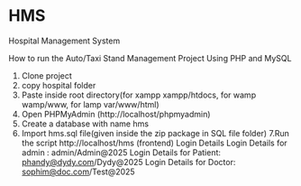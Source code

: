 # HMS
Hospital Management System

How to run the Auto/Taxi Stand Management Project Using PHP and MySQL

1. Clone project
2. copy hospital folder
3. Paste inside root directory(for xampp xampp/htdocs, for wamp wamp/www, for lamp var/www/html)
4. Open PHPMyAdmin (http://localhost/phpmyadmin)
5. Create a database with name hms
6. Import hms.sql file(given inside the zip package in SQL file folder)
7.Run the script http://localhost/hms (frontend)
Login Details
Login Details for admin : admin/Admin@2025
Login Details for Patient: phandy@dydy.com/Dydy@2025
Login Details for Doctor: sophim@doc.com/Test@2025
